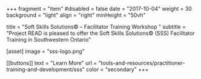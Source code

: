 +++
fragment = "item"
#disabled = false
date = "2017-10-04"
weight = 30
background = "light"
align = "right"
minHeight = "50vh"

title = "Soft Skills Solutions© – Facilitator Training Workshop "
subtitle = "Project READ is pleased to offer the Soft Skills Solutions© (SSS) Facilitator Training in Southwestern Ontario"

[asset]
  image = "sss-logo.png"
  
[[buttons]]
  text = "Learn More"
  url = "tools-and-resources/practitioner-training-and-development/sss"
  color = "secondary"
+++
